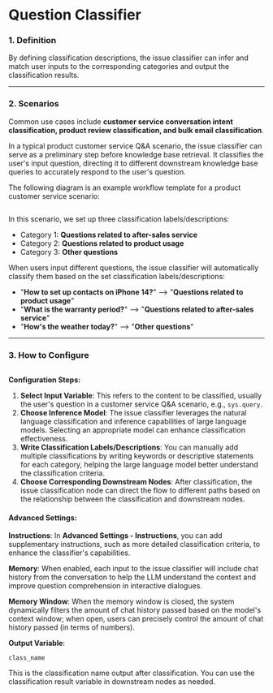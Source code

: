 # Question Classifier

### 1. Definition

By defining classification descriptions, the issue classifier can infer and match user inputs to the corresponding categories and output the classification results.

***

### 2. Scenarios

Common use cases include **customer service conversation intent classification, product review classification, and bulk email classification**.

In a typical product customer service Q\&A scenario, the issue classifier can serve as a preliminary step before knowledge base retrieval. It classifies the user's input question, directing it to different downstream knowledge base queries to accurately respond to the user's question.

The following diagram is an example workflow template for a product customer service scenario:

<figure><img src="https://assets-docs.dify.ai/img/en/node/675622737f1e53b52a1e2be1fd331005.webp" alt=""><figcaption></figcaption></figure>

In this scenario, we set up three classification labels/descriptions:

* Category 1: **Questions related to after-sales service**
* Category 2: **Questions related to product usage**
* Category 3: **Other questions**

When users input different questions, the issue classifier will automatically classify them based on the set classification labels/descriptions:

* "**How to set up contacts on iPhone 14?**" —> "**Questions related to product usage**"
* "**What is the warranty period?**" —> "**Questions related to after-sales service**"
* "**How's the weather today?**" —> "**Other questions**"

***

### 3. How to Configure

<figure><img src="https://assets-docs.dify.ai/img/en/node/a1e7ba18439987b59a3629f292085d30.webp" alt=""><figcaption></figcaption></figure>

**Configuration Steps:**

1. **Select Input Variable**: This refers to the content to be classified, usually the user's question in a customer service Q\&A scenario, e.g., `sys.query`.
2. **Choose Inference Model**: The issue classifier leverages the natural language classification and inference capabilities of large language models. Selecting an appropriate model can enhance classification effectiveness.
3. **Write Classification Labels/Descriptions**: You can manually add multiple classifications by writing keywords or descriptive statements for each category, helping the large language model better understand the classification criteria.
4. **Choose Corresponding Downstream Nodes**: After classification, the issue classification node can direct the flow to different paths based on the relationship between the classification and downstream nodes.

#### Advanced Settings:

**Instructions**: In **Advanced Settings - Instructions**, you can add supplementary instructions, such as more detailed classification criteria, to enhance the classifier's capabilities.

**Memory**: When enabled, each input to the issue classifier will include chat history from the conversation to help the LLM understand the context and improve question comprehension in interactive dialogues.

**Memory Window**: When the memory window is closed, the system dynamically filters the amount of chat history passed based on the model's context window; when open, users can precisely control the amount of chat history passed (in terms of numbers).

**Output Variable**:

`class_name`

This is the classification name output after classification. You can use the classification result variable in downstream nodes as needed.
